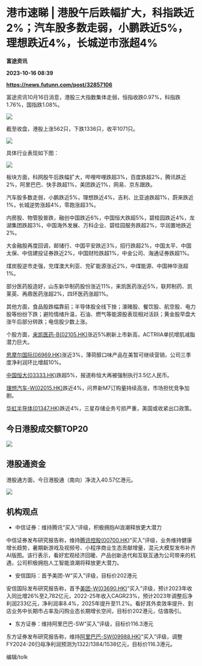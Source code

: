 # 港市速睇 | 港股午后跌幅扩大，科指跌近2%；汽车股多数走弱，小鹏跌近5%，理想跌近4%，长城逆市涨超4%
**富途资讯**

**2023-10-16 08:39**

**https://news.futunn.com/post/32857106**

富途资讯10月16日消息，港股三大指数集体走弱，恒指收跌0.97%，科指跌1.76%，国指跌1.08%。

![](https://postimg.futunn.com/16974437259586405714635.png)

截至收盘，港股上涨562只，下跌1336只，收平1071只。

![](https://postimg.futunn.com/16974437397232066877881.png)

具体行业表现如下图：

![](https://postimg.futunn.com/16974444495254635248754.jpeg)

板块方面，科网股午后跌幅扩大，哔哩哔哩跌超3%，百度跌超2%，腾讯跌近2%，阿里巴巴、快手跌超1%，美团跌近1%，网易、京东跟跌。

汽车股多数走弱，小鹏跌近5%，理想跌近4%，吉利、比亚迪跌超1%，蔚来跌近1%，长城逆势涨超4%，零跑涨超3%。

内房股、物管股普跌，融创中国跌近6%，中国恒大跌超5%，碧桂园跌近4%，龙湖集团跌超3%，中国海外发展、万科企业、碧桂园服务跌超2%，华润置地跌近2%。

大金融股再度回调，邮储行、中国平安跌近3%，招行跌超2%，中国太平、中国太保、中信建投证券跌近2%，中国财险跌超1%，中金公司、海通证券跌超1%。

煤炭股逆市走强，兖煤澳大利亚、兖矿能源涨近2%，中煤能源、中国神华涨超1%。

部分医药股造好，山东新华制药股份涨近11%，来凯医药涨近5%，联邦制药、凯莱英、再鼎医药涨超2%，四环医药涨超1%。

其他方面，食品股跌幅靠前；半导体股全线下挫；濠赌股、餐饮股、航空股、电力股等纷纷下跌；避险情绪升温，石油、燃气等能源股表现相对活跃；黄金股早盘大涨午后部分转跌；电信股少数上涨。

个股方面，[来凯医药-B(02105.HK)](https://www.futunn.com/quote/stock?m=hk&code=02105)涨近5%刷新上市新高，ACTRIIA单抗增肌减脂潜力巨大。

[思摩尔国际(06969.HK)](https://www.futunn.com/quote/stock?m=hk&code=06969)涨近3%，薄荷醇口味产品在美暂可继续营销，公司三季度净利润环比增超10%。

[中国恒大(03333.HK)](https://www.futunn.com/quote/stock?m=hk&code=03333)跌超5%，报道称恒大再被强制执行3.5亿人民币。

[理想汽车-W(02015.HK)](https://www.futunn.com/quote/stock?m=hk&code=02015)跌近4%，问界新M7订购量持续高涨，市场担忧竞争加剧。

[华虹半导体(01347.HK)](https://www.futunn.com/quote/stock?m=hk&code=01347)跌近4%，三星存储业务亏损严重，美国或收紧出口政策。

今日港股成交额TOP20
------------

![](https://postimg.futunn.com/1697444293216854723545.png)

港股通资金
-----

港股通方面，今日港股通（南向）净流入40.57亿港元。

![](https://postimg.futunn.com/16974443008098644956228.png)

机构观点
----

*   中信证券：维持腾讯“买入“评级，积极拥抱AI浪潮释放更大潜力
    

中信证券发布研究报告称，维持[腾讯控股(00700.HK)](https://www.futunn.com/quote/stock?m=hk&code=00700)“买入”评级，业务维持健康增长趋势，暑期新游戏及视频号、小程序商业生态贡献增量，混元大模型发布补齐AI版图。该行表示，看好宏观经济回暖、产品创新迭代和互联互通为公司带来的机遇，公司积极拥抱人工智能浪潮将释放更大潜力。

*   安信国际：首予美团-W“买入”评级，目标价202港元
    

安信国际发布研究报告称，首予[美团-W(03690.HK)](https://www.futunn.com/quote/stock?m=hk&code=03690)“买入”评级，预计2023年收入同比增26%至2,782亿元，2022-25年收入CAGR23%，预计2023年调整后净利润233亿元，净利润率8.4%，2025年提升至11.2%。看好其外卖效率提升、到店业务中长期市占率及闪购业态长期增长空间，目标价202港元，估值吸引。

*   东方证券：维持阿里巴巴-SW“买入”评级，目标价116.3港元
    

东方证券发布研究报告称，维持[阿里巴巴-SW(09988.HK)](https://www.futunn.com/quote/stock?m=hk&code=09988)“买入”评级，调整FY2024-26归母净利润预测为1322/1384/1538亿元，目标价116.3港元。

编辑/tolk